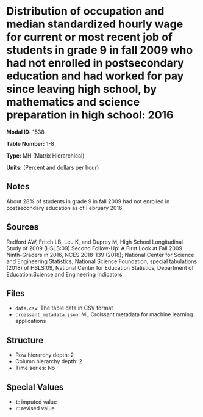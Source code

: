 # Distribution of occupation and median standardized hourly wage for current or most recent job of students in grade 9 in fall 2009 who had not enrolled in postsecondary education and had worked for pay since leaving high school, by mathematics and science preparation in high school: 2016

**Modal ID:** 1538

**Table Number:** 1-8

**Type:** MH (Matrix Hierarchical)

**Units:** (Percent and dollars per hour)

## Notes

About 28% of students in grade 9 in fall 2009 had not enrolled in postsecondary education as of February 2016.

## Sources

Radford AW, Fritch LB, Leu K, and Duprey M, High School Longitudinal Study of 2009 (HSLS:09) Second Follow-Up: A First Look at Fall 2009 Ninth-Graders in 2016, NCES 2018-139 (2018); National Center for Science and Engineering Statistics, National Science Foundation, special tabulations (2018) of HSLS:09, National Center for Education Statistics, Department of Education.Science and Engineering Indicators

## Files

- `data.csv`: The table data in CSV format
- `croissant_metadata.json`: ML Croissant metadata for machine learning applications

## Structure

- Row hierarchy depth: 2
- Column hierarchy depth: 2
- Time series: No

## Special Values

- `i`: imputed value
- `r`: revised value
